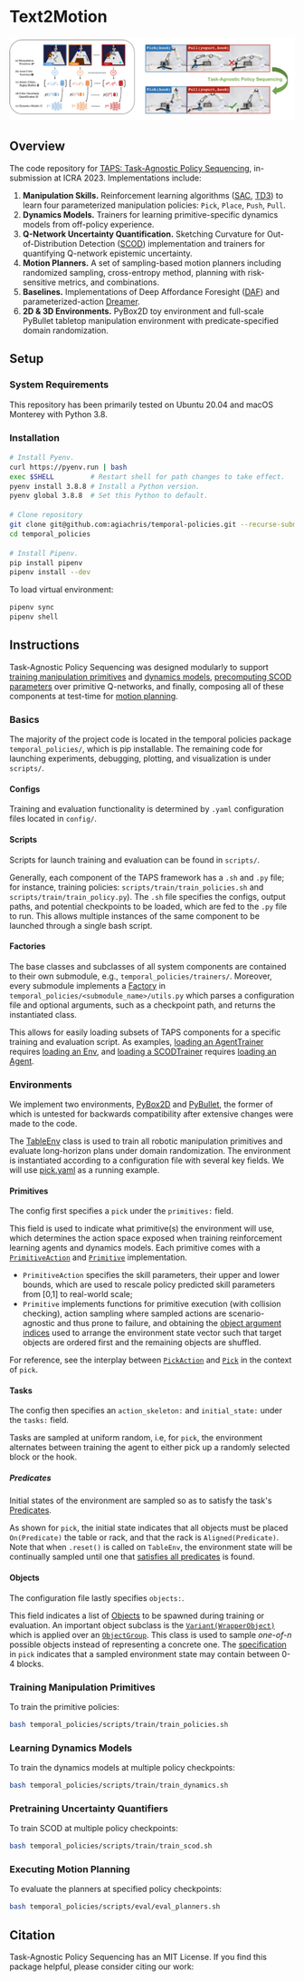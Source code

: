 # Text2Motion

<img src="figures/taps_preview.png" alt="TAPS Preview"/>


## Overview

The code repository for [TAPS: Task-Agnostic Policy Sequencing](https://arxiv.org/abs/2210.12250), in-submission at ICRA 2023. Implementations include:
1. **Manipulation Skills.** Reinforcement learning algorithms ([SAC](https://arxiv.org/abs/1801.01290), [TD3](https://arxiv.org/abs/1802.09477)) to learn four parameterized manipulation policies: `Pick`, `Place`, `Push`, `Pull`. 
2. **Dynamics Models.** Trainers for learning primitive-specific dynamics models from off-policy experience.
3. **Q-Network Uncertainty Quantification.** Sketching Curvature for Out-of-Distribution Detection ([SCOD](https://arxiv.org/abs/2102.12567)) implementation and trainers for quantifying Q-network epistemic uncertainty.
4. **Motion Planners.** A set of sampling-based motion planners including randomized sampling, cross-entropy method, planning with risk-sensitive metrics, and combinations.
5. **Baselines.** Implementations of Deep Affordance Foresight ([DAF](https://arxiv.org/abs/2011.08424)) and parameterized-action [Dreamer](https://arxiv.org/abs/1912.01603).
6. **2D & 3D Environments.** PyBox2D toy environment and full-scale PyBullet tabletop manipulation environment with predicate-specified domain randomization.


## Setup

### System Requirements
This repository has been primarily tested on Ubuntu 20.04 and macOS Monterey with Python 3.8.

### Installation
```bash
# Install Pyenv.
curl https://pyenv.run | bash 
exec $SHELL         # Restart shell for path changes to take effect.
pyenv install 3.8.8 # Install a Python version.
pyenv global 3.8.8  # Set this Python to default.

# Clone repository
git clone git@github.com:agiachris/temporal-policies.git --recurse-submodules
cd temporal_policies

# Install Pipenv.
pip install pipenv
pipenv install --dev
```

To load virtual environment:
```bash
pipenv sync
pipenv shell
```

## Instructions
Task-Agnostic Policy Sequencing was designed modularly to support [training manipulation primitives](#training-manipulation-primitives) and [dynamics models](#learning-dynamics-models), [precomputing SCOD parameters](#pretraining-uncertainty-quantifiers) over primitive Q-networks, and finally, composing all of these components at test-time for [motion planning](#executing-motion-planning).


### Basics
The majority of the project code is located in the temporal policies package `temporal_policies/`, which is pip installable. 
The remaining code for launching experiments, debugging, plotting, and visualization is under `scripts/`.

#### Configs
Training and evaluation functionality is determined by `.yaml` configuration files located in `config/`.

#### Scripts
Scripts for launch training and evaluation can be found in `scripts/`.

Generally, each component of the TAPS framework has a `.sh` and `.py` file; for instance, training policies: `scripts/train/train_policies.sh` and `scripts/train/train_policy.py`). 
The `.sh` file specifies the configs, output paths, and potential checkpoints to be loaded, which are fed to the `.py` file to run. 
This allows multiple instances of the same component to be launched through a single bash script.

#### Factories
The base classes and subclasses of all system components are contained to their own submodule, e.g., `temporal_policies/trainers/`. 
Moreover, every submodule implements a [Factory](https://github.com/agiachris/temporal-policies/blob/main/temporal_policies/utils/configs.py#L143) in `temporal_policies/<submodule_name>/utils.py` which parses a configuration file and optional arguments, such as a checkpoint path, and returns the instantiated class. 

This allows for easily loading subsets of TAPS components for a specific training and evaluation script. 
As examples, [loading an AgentTrainer](https://github.com/agiachris/temporal-policies/blob/main/temporal_policies/trainers/utils.py#L60) requires [loading an Env](https://github.com/agiachris/temporal-policies/blob/main/temporal_policies/envs/utils.py#L8), and [loading a SCODTrainer](https://github.com/agiachris/temporal-policies/blob/main/temporal_policies/trainers/utils.py#L123) requires [loading an Agent](https://github.com/agiachris/temporal-policies/blob/main/temporal_policies/agents/utils.py#L18). 

### Environments
We implement two environments, [PyBox2D](https://github.com/agiachris/temporal-policies/tree/main/temporal_policies/envs/pybox2d) and [PyBullet](https://github.com/agiachris/temporal-policies/tree/main/temporal_policies/envs/pybullet), the former of which is untested for backwards compatibility after extensive changes were made to the code.

The [TableEnv](https://github.com/agiachris/temporal-policies/blob/main/temporal_policies/envs/pybullet/table_env.py#L94) class is used to train all robotic manipulation primitives and evaluate long-horizon plans under domain randomization.
The environment is instantiated according to a configuration file with several key fields.
We will use [pick.yaml](https://github.com/agiachris/temporal-policies/blob/main/configs/pybullet/envs/official/primitives/pick.yaml) as a running example.

#### Primitives
The config first specifies a `pick` under the `primitives:` field.

This field is used to indicate what primitive(s) the environment will use, which determines the action space exposed when training reinforcement learning agents and dynamics models. 
Each primitive comes with a [`PrimitiveAction`](https://github.com/agiachris/temporal-policies/blob/main/temporal_policies/envs/pybullet/table/primitive_actions.py#L6) and [`Primitive`](https://github.com/agiachris/temporal-policies/blob/main/temporal_policies/envs/pybullet/table/primitives.py#L99) implementation. 
- `PrimitiveAction` specifies the skill parameters, their upper and lower bounds, which are used to rescale policy predicted skill parameters from [0,1] to real-world scale;
- `Primitive` implements functions for primitive execution (with collision checking), action sampling where sampled actions are scenario-agnostic and thus prone to failure, and obtaining the [object argument indices](https://github.com/agiachris/temporal-policies/blob/main/temporal_policies/envs/pybullet/table/primitives.py#L135) used to arrange the environment state vector such that target objects are ordered first and the remaining objects are shuffled. 

For reference, see the interplay between [`PickAction`](https://github.com/agiachris/temporal-policies/blob/main/temporal_policies/envs/pybullet/table/primitive_actions.py#L32) and [`Pick`](https://github.com/agiachris/temporal-policies/blob/main/temporal_policies/envs/pybullet/table/primitives.py#L240) in the context of `pick`.

#### Tasks
The config then specifies an `action_skeleton:` and `initial_state:` under the `tasks:` field. 

Tasks are sampled at uniform random, i.e, for `pick`, the environment alternates between training the agent to either pick up a randomly selected block or the hook.

##### Predicates
Initial states of the environment are sampled so as to satisfy the task's [Predicates](https://github.com/agiachris/temporal-policies/blob/main/temporal_policies/envs/pybullet/table/predicates.py#L22).

As shown for `pick`, the initial state indicates that all objects must be placed `On(Predicate)` the table or rack, and that the rack is `Aligned(Predicate)`.
Note that when `.reset()` is called on `TableEnv`, the environment state will be continually sampled until one that [satisfies all predicates](https://github.com/agiachris/temporal-policies/blob/9b6e51814715f56dc2c286eb550faec873e0cef3/temporal_policies/envs/pybullet/table_env.py#L647) is found. 

#### Objects
The configuration file lastly specifies `objects:`. 

This field indicates a list of [Objects](https://github.com/agiachris/temporal-policies/blob/9b6e51814715f56dc2c286eb550faec873e0cef3/temporal_policies/envs/pybullet/table/objects.py) to be spawned during training or evaluation. 
An important object subclass is the [`Variant(WrapperObject)`](https://github.com/agiachris/temporal-policies/blob/9b6e51814715f56dc2c286eb550faec873e0cef3/temporal_policies/envs/pybullet/table/objects.py#L785) which is applied over an [`ObjectGroup`](https://github.com/agiachris/temporal-policies/blob/9b6e51814715f56dc2c286eb550faec873e0cef3/temporal_policies/envs/pybullet/table/objects.py#L632).
This class is used to sample *one-of-n* possible objects instead of representing a concrete one.
The [specification](https://github.com/agiachris/temporal-policies/blob/main/configs/pybullet/envs/official/primitives/pick.yaml#L44) in `pick` indicates that a sampled environment state may contain between 0-4 blocks.


### Training Manipulation Primitives
To train the primitive policies:
```bash
bash temporal_policies/scripts/train/train_policies.sh
```

### Learning Dynamics Models 
To train the dynamics models at multiple policy checkpoints:
```bash
bash temporal_policies/scripts/train/train_dynamics.sh
```

### Pretraining Uncertainty Quantifiers
To train SCOD at multiple policy checkpoints:
```bash
bash temporal_policies/scripts/train/train_scod.sh
```

### Executing Motion Planning
To evaluate the planners at specified policy checkpoints:
```bash
bash temporal_policies/scripts/eval/eval_planners.sh
```


## Citation
Task-Agnostic Policy Sequencing has an MIT License. 
If you find this package helpful, please consider citing our work:
```
```
